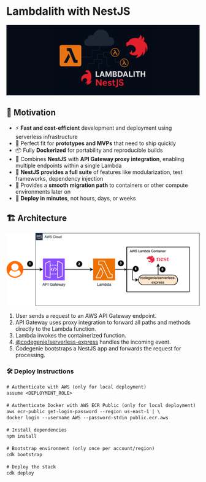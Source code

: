 # Lambdalith with NestJS

![Project Banner](assets/lambdalith_nestjs_banner.png)

## 🚀 Motivation

- ⚡ **Fast and cost-efficient** development and deployment using serverless infrastructure
- 🧪 Perfect fit for **prototypes and MVPs** that need to ship quickly
- 📦 Fully **Dockerized** for portability and reproducible builds
- 🔁 Combines **NestJS** with **API Gateway proxy integration**, enabling multiple endpoints within a single Lambda
- 🧩 **NestJS provides a full suite** of features like modularization, test frameworks, dependency injection
- 🔄 Provides a **smooth migration path** to containers or other compute environments later on
- 🚀 **Deploy in minutes**, not hours, days, or weeks


## 🏗 Architecture

![Architecture](assets/lambdalith-nestjs.drawio.png)

1. User sends a request to an AWS API Gateway endpoint.
2. API Gateway uses proxy integration to forward all paths and methods directly to the Lambda function. 
3. Lambda invokes the containerized function. 
4. [@codegenie/serverless-express](https://www.npmjs.com/package/@codegenie/serverless-express) handles the incoming event. 
5. Codegenie bootstraps a NestJS app and forwards the request for processing.


### 🛠️ Deploy Instructions
```
# Authenticate with AWS (only for local deployment)
assume <DEPLOYMENT_ROLE>

# Authenticate Docker with AWS ECR Public (only for local deployment)
aws ecr-public get-login-password --region us-east-1 | \
docker login --username AWS --password-stdin public.ecr.aws

# Install dependencies
npm install

# Bootstrap environment (only once per account/region)
cdk bootstrap

# Deploy the stack
cdk deploy
```